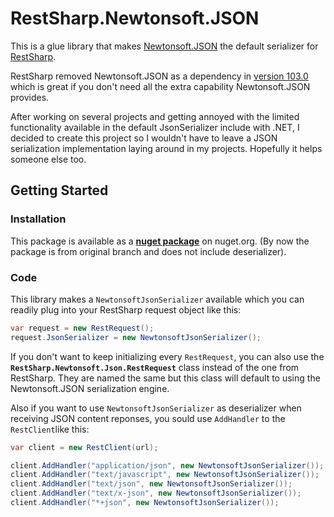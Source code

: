 # RestSharp.Newtonsoft.JSON

This is a glue library that makes [Newtonsoft.JSON](https://github.com/JamesNK/Newtonsoft.Json) the default serializer for [RestSharp](https://github.com/restsharp/RestSharp). 

RestSharp removed Newtonsoft.JSON as a dependency in [version 103.0](https://github.com/restsharp/RestSharp/blob/master/releasenotes.markdown#1030---remove-dependency-on-jsonnet) which is great if you don't need all the extra capability Newtonsoft.JSON provides.

After working on several projects and getting annoyed with the limited functionality available in the default JsonSerializer include with .NET, I decided to create this project so I wouldn't have to leave a JSON serialization implementation laying around in my projects. Hopefully it helps someone else too.

## Getting Started

### Installation

This package is available as a [**nuget package**](https://www.nuget.org/packages/RestSharp.Newtonsoft.Json) on nuget.org. (By now the package is from original branch and does not include deserializer).

### Code

This library makes a `NewtonsoftJsonSerializer` available which you can readily plug into your RestSharp request object like this:

```csharp
var request = new RestRequest();
request.JsonSerializer = new NewtonsoftJsonSerializer();
```

If you don't want to keep initializing every `RestRequest`, you can also use the **`RestSharp.Newtonsoft.Json.RestRequest`** class instead of the one from RestSharp. They are named the same but this class will default to using the Newtonsoft.JSON serialization engine.

Also if you want to use `NewtonsoftJsonSerializer` as deserializer when receiving JSON content reponses, you sould use `AddHandler` to the `RestClient`like this:

```csharp
var client = new RestClient(url);

client.AddHandler("application/json", new NewtonsoftJsonSerializer());
client.AddHandler("text/javascript", new NewtonsoftJsonSerializer());
client.AddHandler("text/json", new NewtonsoftJsonSerializer());
client.AddHandler("text/x-json", new NewtonsoftJsonSerializer());
client.AddHandler("*+json", new NewtonsoftJsonSerializer());
```
